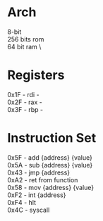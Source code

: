 

# Arch

8-bit \
256 bits rom \
64 bit ram \


# Registers

0x1F - rdi - \
0x2F - rax - \
0x3F - rbp - 


# Instruction Set

0x5F - add {address} {value} \
0x5A - sub {address} {value} \
0x43 - jmp {address} \
0xA2 - ret from function \
0x58 - mov {address} {value} \
0xF2 - int {address} \
0xF4 - hlt \
0x4C - syscall